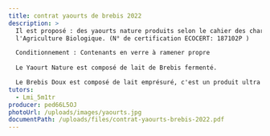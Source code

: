 ```yaml
---
title: contrat yaourts de brebis 2022
description: >
  Il est proposé : des yaourts nature produits selon le cahier des charges de
  l'Agriculture Biologique. (N° de certification ECOCERT: 187102P ) 

  Conditionnement : Contenants en verre à ramener propre
       
  Le Yaourt Nature est composé de lait de Brebis fermenté.

  Le Brebis Doux est composé de lait emprésuré, c'est un produit ultra doux avec une consistance très léger. Il est aussi connu sous le nom de caillebotte.
tutors:
  - Lmi_5m1tr
producer: ped66L5OJ
photoUrl: /uploads/images/yaourts.jpg
documentPath: /uploads/files/contrat-yaourts-brebis-2022.pdf
---
```

